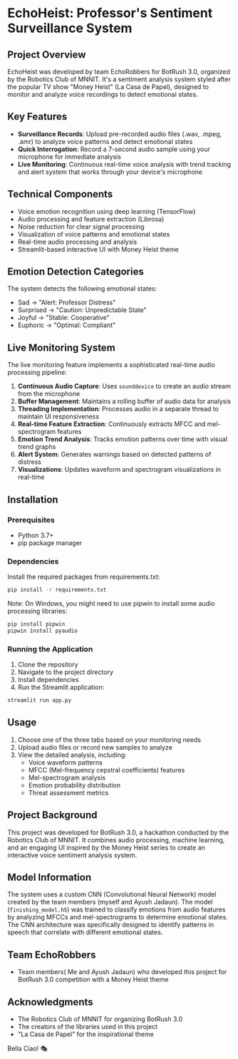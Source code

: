 # EchoHeist: Professor's Sentiment Surveillance System

## Project Overview

EchoHeist was developed by team EchoRobbers for BotRush 3.0, organized by the Robotics Club of MNNIT. It's a sentiment analysis system styled after the popular TV show "Money Heist" (La Casa de Papel), designed to monitor and analyze voice recordings to detect emotional states.

## Key Features

- **Surveillance Records**: Upload pre-recorded audio files (.wav, .mpeg, .amr) to analyze voice patterns and detect emotional states
- **Quick Interrogation**: Record a 7-second audio sample using your microphone for immediate analysis
- **Live Monitoring**: Continuous real-time voice analysis with trend tracking and alert system that works through your device's microphone

## Technical Components

- Voice emotion recognition using deep learning (TensorFlow)
- Audio processing and feature extraction (Librosa)
- Noise reduction for clear signal processing
- Visualization of voice patterns and emotional states
- Real-time audio processing and analysis
- Streamlit-based interactive UI with Money Heist theme

## Emotion Detection Categories

The system detects the following emotional states:

- Sad → "Alert: Professor Distress"
- Surprised → "Caution: Unpredictable State"
- Joyful → "Stable: Cooperative"
- Euphoric → "Optimal: Compliant"

## Live Monitoring System

The live monitoring feature implements a sophisticated real-time audio processing pipeline:

1. **Continuous Audio Capture**: Uses `sounddevice` to create an audio stream from the microphone
2. **Buffer Management**: Maintains a rolling buffer of audio data for analysis
3. **Threading Implementation**: Processes audio in a separate thread to maintain UI responsiveness
4. **Real-time Feature Extraction**: Continuously extracts MFCC and mel-spectrogram features
5. **Emotion Trend Analysis**: Tracks emotion patterns over time with visual trend graphs
6. **Alert System**: Generates warnings based on detected patterns of distress
7. **Visualizations**: Updates waveform and spectrogram visualizations in real-time

## Installation

### Prerequisites

- Python 3.7+
- pip package manager

### Dependencies

Install the required packages from requirements.txt:

```bash
pip install -r requirements.txt
```

Note: On Windows, you might need to use pipwin to install some audio processing libraries:

```bash
pip install pipwin
pipwin install pyaudio
```

### Running the Application

1. Clone the repository
2. Navigate to the project directory
3. Install dependencies
4. Run the Streamlit application:

```bash
streamlit run app.py
```

## Usage

1. Choose one of the three tabs based on your monitoring needs
2. Upload audio files or record new samples to analyze
3. View the detailed analysis, including:
   - Voice waveform patterns
   - MFCC (Mel-frequency cepstral coefficients) features
   - Mel-spectrogram analysis
   - Emotion probability distribution
   - Threat assessment metrics

## Project Background

This project was developed for BotRush 3.0, a hackathon conducted by the Robotics Club of MNNIT. It combines audio processing, machine learning, and an engaging UI inspired by the Money Heist series to create an interactive voice sentiment analysis system.

## Model Information

The system uses a custom CNN (Convolutional Neural Network) model created by the team members (myself and Ayush Jadaun). The model (`finishing_model.h5`) was trained to classify emotions from audio features by analyzing MFCCs and mel-spectrograms to determine emotional states. The CNN architecture was specifically designed to identify patterns in speech that correlate with different emotional states.

## Team EchoRobbers

- Team members( Me and Ayush Jadaun) who developed this project for BotRush 3.0 competition with a Money Heist theme

## Acknowledgments

- The Robotics Club of MNNIT for organizing BotRush 3.0
- The creators of the libraries used in this project
- "La Casa de Papel" for the inspirational theme

Bella Ciao! 🎭
